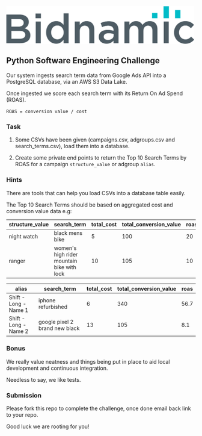 <img src="logo.png" alt="drawing" width="500"/>

## Python Software Engineering Challenge

Our system ingests search term data from Google Ads API into a PostgreSQL database, via an AWS S3 Data Lake.

Once ingested we score each search term with its Return On Ad Spend (ROAS).

```text
ROAS = conversion value / cost
```

### Task

1. Some CSVs have been given (campaigns.csv, adgroups.csv and search_terms.csv), load them into a database.


2. Create some private end points to return the Top 10 Search Terms by ROAS for a campaign `structure_value` or adgroup `alias`.


### Hints

There are tools that can help you load CSVs into a database table easily.

The Top 10 Search Terms should be based on aggregated cost and conversion value data e.g:

| structure_value | search_term                               | total_cost | total_conversion_value | roas | 
|-----------------|-------------------------------------------|------------|------------------------|------|
| night watch     | black mens bike                           | 5          | 100                    | 20   |
| ranger          | women's high rider mountain bike with lock | 10         | 105                    | 10   |


| alias                 | search_term                    | total_cost | total_conversion_value | roas | 
|-----------------------|--------------------------------|------------|------------------------|------|
| Shift - Long - Name 1 | iphone refurbished             | 6          | 340                   | 56.7 |
| Shift - Long - Name 2 | google pixel 2 brand new black | 13         | 105                   | 8.1  |


### Bonus

We really value neatness and things being put in place to aid local development and continuous integration.

Needless to say, we like tests.


### Submission

Please fork this repo to complete the challenge, once done email back link to your repo.

Good luck we are rooting for you!